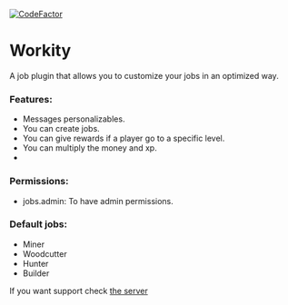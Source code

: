 [![CodeFactor](https://www.codefactor.io/repository/github/devblook/workity/badge)](https://www.codefactor.io/repository/github/devblook/workity)

# Workity

A job plugin that allows you to customize your jobs in an optimized way.

### Features:
- Messages personalizables.
- You can create jobs.
- You can give rewards if a player go to a specific level.
- You can multiply the money and xp.
- 
### Permissions:
- jobs.admin: To have admin permissions.

### Default jobs:
- Miner
- Woodcutter
- Hunter
- Builder

If you want support check [the server]( https://discord.devblook.team/)
